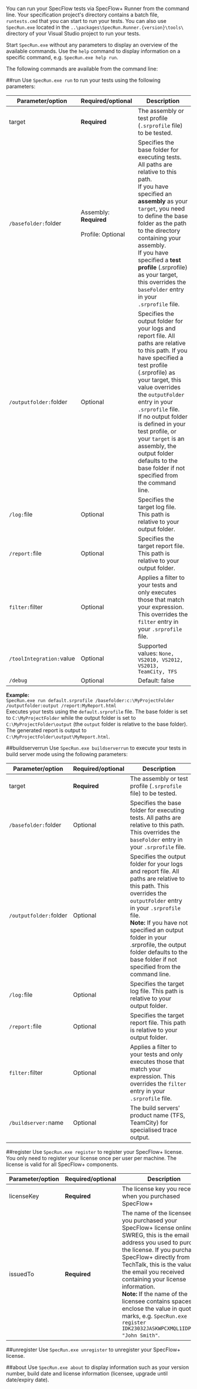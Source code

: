 You can run your SpecFlow tests via SpecFlow+ Runner from the command line. Your specification project's directory contains a batch file, `runtests.cmd` that you can start to run your tests. You can also use `SpecRun.exe` located in the `..\packages\SpecRun.Runner.{version}\tools\` directory of your Visual Studio project to run your tests.

Start `SpecRun.exe` without any parameters to display an overview of the available commands. Use the `help` command to display information on a specific command, e.g. `SpecRun.exe help run`.

The following commands are available from the command line:

##run
Use `SpecRun.exe run` to run your tests using the following parameters:

|Parameter/option       |Required/optional|Description|
|-----------------------|-----------------|-----------|
|target                 |**Required**     |The assembly or test profile (`.srprofile` file) to be tested.|
|`/basefolder:`folder   |Assembly: **Required**<br><br>Profile: Optional         |Specifies the base folder for executing tests. All paths are relative to this path. <br>If you have specified an **assembly** as your `target`, you need to define the base folder as the path to the directory containing your assembly.<br>If you have specified a **test profile** (.srprofile) as your target, this overrides the `baseFolder` entry in your `.srprofile` file.|
|`/outputfolder:`folder |Optional         |Specifies the output folder for your logs and report file. All paths are relative to this path. If you have specified a test profile (.srprofile) as your target, this value overrides the `outputFolder` entry in your `.srprofile` file.<br>If no output folder is defined in your test profile, or your `target` is an assembly, the output folder defaults to the base folder if not specified from the command line.|
|`/log:`file            |Optional         |Specifies the target log file. This path is relative to your output folder.|
|`/report:`file         |Optional         |Specifies the target report file. This path is relative to your output folder.|
|`filter:`filter        |Optional         |Applies a filter to your tests and only executes those that match your expression. This overrides the `filter` entry in your `.srprofile` file.|
|`/toolIntegration:`value|Optional        |Supported values: `None, VS2010, VS2012, VS2013, TeamCity, TFS`|
|`/debug`                |Optional        |Default: false |

**Example:**  
`SpecRun.exe run default.srprofile /basefolder:c:\MyProjectFolder /outputfolder:output /report:MyReport.html`  
Executes your tests using the `default.srprofile` file. The base folder is set to `C:\MyProjectFolder` while the output folder is set to `C:\MyProjectFolder\output` (the `output` folder is relative to the base folder). The generated report is output to `C:\MyProjectFolder\output\MyReport.html`.

##buildserverrun
Use `SpecRun.exe buildserverrun` to execute your tests in build server mode using the following parameters:

|Parameter/option       |Required/optional|Description|
|-----------------------|-----------------|-----------|
|target                 |**Required**     |The assembly or test profile (`.srprofile` file) to be tested.|
|`/basefolder:`folder   |Optional         |Specifies the base folder for executing tests. All paths are relative to this path. This overrides the `baseFolder` entry in your `.srprofile` file.|
|`/outputfolder:`folder |Optional         |Specifies the output folder for your logs and report file. All paths are relative to this path. This overrides the `outputFolder` entry in your `.srprofile` file.<br>**Note:** If you have not specified an output folder in your .srprofile, the output folder defaults to the base folder if not specified from the command line.|
|`/log:`file            |Optional         |Specifies the target log file. This path is relative to your output folder.|
|`/report:`file         |Optional         |Specifies the target report file. This path is relative to your output folder.|
|`filter:`filter        |Optional         |Applies a filter to your tests and only executes those that match your expression. This overrides the `filter` entry in your `.srprofile` file.|
|`/buildserver:`name     |Optional         |The build servers' product name (TFS, TeamCity) for specialised trace output.|

##register
Use `SpecRun.exe register` to register your SpecFlow+ license. You only need to register your license once per user per machine. The license is valid for all SpecFlow+ components.

|Parameter/option       |Required/optional|Description|
|-----------------------|-----------------|-----------|
|licenseKey             |**Required**     |The license key you received when you purchased SpecFlow+|
|issuedTo               |**Required**     |The name of the licensee. If you purchased your SpecFlow+ license online via SWREG, this is the email address you used to purchase the license. If you purchased SpecFlow+ directly from TechTalk, this is the value in the email you received containing your license information.<br>**Note:** If the name of the licensee contains spaces, enclose the value in quotation marks, e.g. `SpecRun.exe register IDK23032JASKWPCXMQL1IDPAKX== "John Smith"`.|

##unregister
Use `SpecRun.exe unregister` to unregister your SpecFlow+ license.


##about
Use `SpecRun.exe about` to display information such as your version number, build date and license information (licensee, upgrade until date/expiry date).

